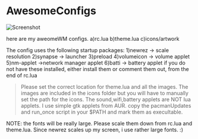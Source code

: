 AwesomeConfigs
==============
![Screenshot](https://raw.github.com/sameer-b/AwesomeConfigs/master/awesomeWM.jpg)



here are my aweomeWM configs.
a)rc.lua
b)theme.lua
c)icons/artwork

The config uses the following startup packages:
1)newrez -> scale resolution
2)synapse -> launcher
3)preload
4)volumeicon -> volume applet
5)nm-applet ->network manager applet
6)batti -> battery applet
if you do not have these installed, either install them or comment them out, from the end of rc.lua

>Please set the correct location for theme.lua and all the images.
>The images are included in the icons folder but you will have to manually set the path for the icons.
>The sound,wifi,battery applets are NOT lua applets. I use simple gtk applets from AUR.
>copy the pacmanUpdates and run_once script in your $PATH and mark them as execultable.

NOTE: the fonts will be really large. Please scale them down from rc.lua and theme.lua. Since newrez scales up my screen, i use rather large fonts. :)
